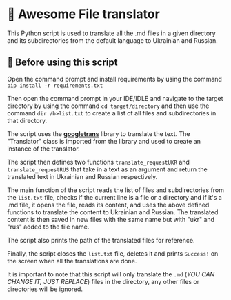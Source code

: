 # 📂 Awesome File translator

This Python script is used to translate all the .md files in a given directory and its subdirectories from the default language to Ukrainian and Russian.

## 📜 Before using this script

Open the command prompt and install requirements by using the command `pip install -r requirements.txt`

Then open the command prompt in your IDE/IDLE and navigate to the target directory by using the command
`cd target/directory` and then use the command `dir /b>list.txt` to create a list of all files and subdirectories in that directory.

The script uses the **[googletrans](https://pypi.org/project/googletrans/)** library to translate the text. The "Translator" class is imported from the library and used to create an instance of the translator.

The script then defines two functions `translate_requestUKR` and `translate_requestRUS` that take in a text as an argument and return the translated text in Ukrainian and Russian respectively.

The main function of the script reads the list of files and subdirectories from the `list.txt` file, checks if the current line is a file or a directory and if it's a .md file, it opens the file, reads its content, and uses the above defined functions to translate the content to Ukrainian and Russian. The translated content is then saved in new files with the same name but with "ukr" and "rus" added to the file name.

The script also prints the path of the translated files for reference.

Finally, the script closes the `list.txt` file, deletes it and prints `Success!` on the screen when all the translations are done.

It is important to note that this script will only translate the `.md` (*YOU CAN CHANGE IT, JUST REPLACE*) files in the directory, any other files or directories will be ignored.
